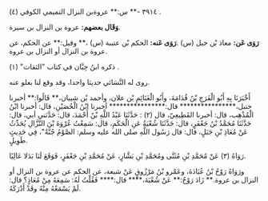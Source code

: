 ٣٩١٤ -** س:** عروةبن النزال التميمي الكوفي (٤) .

**وَقَال بعضهم:** عروة بن النزال بن سبرة.

**رَوَى عَن:** معاذ بْن جبل (س) .**رَوَى عَنه:** الحكم بْن عتيبة (س) ،** وقيل:** عن الحكم، عن عروة بن النزال أو النزال بن عروة.

ذكره ابنُ حِبَّان في كتاب "الثقات" (١) .

روى له النَّسَائي حديثا واحدا، وقد وقع لنا بعلو عنه.

أَخْبَرَنَا بِهِ أَبُو الْفَرَجِ بْنُ قُدَامَةَ، وأَبُو الْغَنَائِمِ بْن علان، وأحمد بْن شيبان،** قَالُوا:** أخبرنا حنبل،**************** قال:**************** أخبرنا ابْنُ الْحُصَيْنِ، قال: أخبرنا ابْنُ الْمُذْهِب، قال: أخبرنا القَطِيعِيّ، قال (٢) : حَدَّثَنَا عَبْدُ اللَّهِ بْنُ أَحْمَدَ، قال: حَدَّثني أبي، قال: حَدَّثَنَا مُحَمَّدُ بْنُ جَعْفَرٍ، قال: حَدَّثَنَا شُعْبَةُ عَنِ الْحَكَمِ، قال: سَمِعْتُ عُرْوَةَ بْنَ النَّزَّالِ يُحَدِّثُ عَنْ مُعَاذِ بْنِ جَبَلٍ، قال: قال رَسُول اللَّهِ صلى الله عليه وسلم: الصَّوْمُ جُنَّةٌ"، فِي حَدِيثٍ طَوِيلٍ.

رَوَاهُ (٣) عَنْ مُحَمَّدِ بْنِ مُثَنَّى ومُحَمَّدِ بْنِ بَشَّارٍ، عَنْ مُحَمَّدِ بْنِ جَعْفَرٍ، فَوَقَعَ لَنَا بَدَلا عَالِيًا.

ورَوَاهُ رَوْحُ بْنُ عُبَادَةَ، وعَمْرو بْنُ مَرْزُوقٍ عَنْ شبعة، عن الحكم عن عروة بن النزال أو النزال بن عروة.** زَادَ رَوْحٌ:** عَنْ شُعْبَةَ،**** قال:**** فَقُلْتُ لَهُ: سَمِعَهُ مِنْ مُعَاذٍ؟ قال: لَمْ يَسْمَعْهُ مِنْهُ وقَدْ أَدْرَكَهُ.